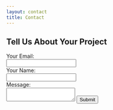 ```yaml
---
layout: contact
title: Contact
---
```


## Tell Us About Your Project

<form accept-charset="UTF-8" action="https://formkeep.com/f/11be1a86b6d0" enctype="multipart/form-data" method="POST" target="_blank">
  <label for="email">Your Email:</label>
  <br>  
  <input type="email" name="email">
  <br>
  <label for="name">Your Name:</label>
  <br>  
  <input type="text" name="name">
  <br>
  <label for="message">Message:</label>
  <br> 
  <textarea id="message"></textarea>
  <input type="hidden" name="utf8" value="✓">
  <button type="submit">Submit</button>
</form>
